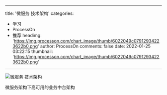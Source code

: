 
---
title: '微服务 技术架构'
categories: 
 - 学习
 - ProcessOn
 - 推荐
headimg: 'https://img.processon.com/chart_image/thumb/6022049c07912934223622b0.png'
author: ProcessOn
comments: false
date: 2022-01-25 03:22:15
thumbnail: 'https://img.processon.com/chart_image/thumb/6022049c07912934223622b0.png'
---

<div>   
<img class="thumb" alt="微服务 技术架构" src="https://img.processon.com/chart_image/thumb/6022049c07912934223622b0.png" referrerpolicy="no-referrer">
<p>微服务架构下高可用的业务中台架构</p>  
</div>
            
